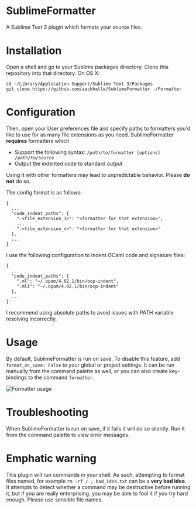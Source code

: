 # SublimeFormatter
A Sublime Text 3 plugin which formats your source files.

# Installation
Open a shell and go to your Sublime packages directory. Clone this repository into that directory. On OS X:

    cd ~/Library/Application Support/Sublime Text 3/Packages
    git clone https://github.com/zachhalle/SublimeFormatter ./Formatter

# Configuration

Then, open your User preferences file and specify paths to formatters you'd like to use for as many file extensions
as you need. SublimeFormatter **requires** formatters which

* Support the following syntax: `/path/to/formatter [options] /path/to/source`
* Output the indented code to standard output

Using it with other formatters may lead to unpredictable behavior. Please **do not** do so.

The config format is as follows:

    {
      ...
      "code_indent_paths": {
        ".<file_extension_1>": "<formatter for that extension>",
        ...
        ".<file_extension_n>": "<formatter for that extension>"
      },
      ...
    }

I use the following configuration to indent OCaml code and signature files:

    {
      ...
      "code_indent_paths": {
        ".ml": "~/.opam/4.02.1/bin/ocp-indent",
        ".mli": "~/.opam/4.02.1/bin/ocp-indent"
      },
      ...
    }

I recommend using absolute paths to avoid issues with PATH variable resolving incorrectly.

# Usage

By default, SublimeFormatter is run on save. To disable this feature, add `format_on_save: False` to your global or project settings. It can be run manually from the command palette as well, or you can also create key-bindings to the command `formatter`.

![Formatter usage](http://i.imgur.com/9p3YXVc.png)

# Troubleshooting

When SublimeFormatter is run on save, if it fails it will do so silently. Run it from the command palette to view error messages.

# Emphatic warning

This plugin will run commands in your shell. As such, attempting to format files named, for example `rm -rf / ; bad_idea.txt` can be a **very bad idea**. It attempts to detect whether a command may be destructive before running it, but if you are really enterprising, you may be able to fool it if you try hard enough. Please use sensible file names.
